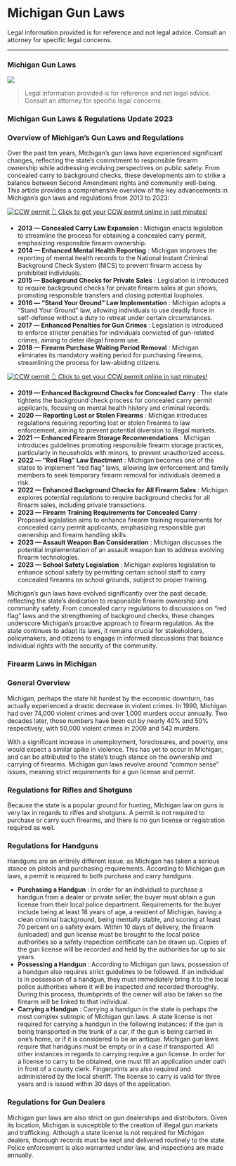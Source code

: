# Michigan Gun Laws

Legal information provided is for reference and not legal advice. Consult an attorney for specific legal concerns. 

* * *

### Michigan Gun Laws

![](https://cdn-images-1.medium.com/max/1200/1*lq3ZK7EsuIGcPKqUwQcb3A.png)

> Legal information provided is for reference and not legal advice. Consult an attorney for specific legal concerns.

### Michigan Gun Laws & Regulations Update 2023

### Overview of Michigan’s Gun Laws and Regulations

Over the past ten years, Michigan’s gun laws have experienced significant changes, reflecting the state’s commitment to responsible firearm ownership while addressing evolving perspectives on public safety. From concealed carry to background checks, these developments aim to strike a balance between Second Amendment rights and community well-being. This article provides a comprehensive overview of the key advancements in Michigan’s gun laws and regulations from 2013 to 2023:

<a href="https://serp.ly/ccw">
<div>
    <img src="https://cdn-images-1.medium.com/max/1200/1*aCmvRhaa5Xjz4zDZxHzAjg.png" alt="CCW permit">
    👆 Click to get your CCW permit online in just minutes!
</div>
</a>

  * **2013 — Concealed Carry Law Expansion** : Michigan enacts legislation to streamline the process for obtaining a concealed carry permit, emphasizing responsible firearm ownership.
  * **2014 — Enhanced Mental Health Reporting** : Michigan improves the reporting of mental health records to the National Instant Criminal Background Check System (NICS) to prevent firearm access by prohibited individuals.
  * **2015 — Background Checks for Private Sales** : Legislation is introduced to require background checks for private firearm sales at gun shows, promoting responsible transfers and closing potential loopholes.
  * **2016 — “Stand Your Ground” Law Implementation** : Michigan adopts a “Stand Your Ground” law, allowing individuals to use deadly force in self-defense without a duty to retreat under certain circumstances.
  * **2017 — Enhanced Penalties for Gun Crimes** : Legislation is introduced to enforce stricter penalties for individuals convicted of gun-related crimes, aiming to deter illegal firearm use.
  * **2018 — Firearm Purchase Waiting Period Removal** : Michigan eliminates its mandatory waiting period for purchasing firearms, streamlining the process for law-abiding citizens.



<a href="https://serp.ly/ccw">
<div>
    <img src="https://cdn-images-1.medium.com/max/1200/1*TMCVgNoKp2NAtvLSAMkaJg.png" alt="CCW permit">
    👆 Click to get your CCW permit online in just minutes!
</div>
</a>


  * **2019 — Enhanced Background Checks for Concealed Carry** : The state tightens the background check process for concealed carry permit applicants, focusing on mental health history and criminal records.
  * **2020 — Reporting Lost or Stolen Firearms** : Michigan introduces regulations requiring reporting lost or stolen firearms to law enforcement, aiming to prevent potential diversion to illegal markets.
  * **2021 — Enhanced Firearm Storage Recommendations** : Michigan introduces guidelines promoting responsible firearm storage practices, particularly in households with minors, to prevent unauthorized access.
  * **2022 — “Red Flag” Law Enactment** : Michigan becomes one of the states to implement “red flag” laws, allowing law enforcement and family members to seek temporary firearm removal for individuals deemed a risk.
  * **2022 — Enhanced Background Checks for All Firearm Sales** : Michigan explores potential regulations to require background checks for all firearm sales, including private transactions.
  * **2023 — Firearm Training Requirements for Concealed Carry** : Proposed legislation aims to enhance firearm training requirements for concealed carry permit applicants, emphasizing responsible gun ownership and firearm handling skills.
  * **2023 — Assault Weapon Ban Consideration** : Michigan discusses the potential implementation of an assault weapon ban to address evolving firearm technologies.
  * **2023 — School Safety Legislation** : Michigan explores legislation to enhance school safety by permitting certain school staff to carry concealed firearms on school grounds, subject to proper training.



Michigan’s gun laws have evolved significantly over the past decade, reflecting the state’s dedication to responsible firearm ownership and community safety. From concealed carry regulations to discussions on “red flag” laws and the strengthening of background checks, these changes underscore Michigan’s proactive approach to firearm regulation. As the state continues to adapt its laws, it remains crucial for stakeholders, policymakers, and citizens to engage in informed discussions that balance individual rights with the security of the community.

### Firearm Laws in Michigan

### General Overview

Michigan, perhaps the state hit hardest by the economic downturn, has actually experienced a drastic decrease in violent crimes. In 1990, Michigan had over 74,000 violent crimes and over 1,000 murders occur annually. Two decades later, those numbers have been cut by nearly 40% and 50% respectively, with 50,000 violent crimes in 2009 and 542 murders.

With a significant increase in unemployment, foreclosures, and poverty, one would expect a similar spike in violence. This has yet to occur in Michigan, and can be attributed to the state’s tough stance on the ownership and carrying of firearms. Michigan gun laws revolve around “common sense” issues, meaning strict requirements for a gun license and permit.



### Regulations for Rifles and Shotguns

Because the state is a popular ground for hunting, Michigan law on guns is very lax in regards to rifles and shotguns. A permit is not required to purchase or carry such firearms, and there is no gun license or registration required as well.

### Regulations for Handguns

Handguns are an entirely different issue, as Michigan has taken a serious stance on pistols and purchasing requirements. According to Michigan gun laws, a permit is required to both purchase and carry handguns.

  * **Purchasing a Handgun** : In order for an individual to purchase a handgun from a dealer or private seller, the buyer must obtain a gun license from their local police department. Requirements for the buyer include being at least 18 years of age, a resident of Michigan, having a clean criminal background, being mentally stable, and scoring at least 70 percent on a safety exam. Within 10 days of delivery, the firearm (unloaded) and gun license must be brought to the local police authorities so a safety inspection certificate can be drawn up. Copies of the gun license will be recorded and held by the authorities for up to six years.
  * **Possessing a Handgun** : According to Michigan gun laws, possession of a handgun also requires strict guidelines to be followed. If an individual is in possession of a handgun, they must immediately bring it to the local police authorities where it will be inspected and recorded thoroughly. During this process, thumbprints of the owner will also be taken so the firearm will be linked to that individual.
  * **Carrying a Handgun** : Carrying a handgun in the state is perhaps the most complex subtopic of Michigan gun laws. A state license is not required for carrying a handgun in the following instances: if the gun is being transported in the trunk of a car, if the gun is being carried in one’s home, or if it is considered to be an antique. Michigan gun laws require that handguns must be empty or in a case if transported. All other instances in regards to carrying require a gun license. In order for a license to carry to be obtained, one must fill an application under oath in front of a county clerk. Fingerprints are also required and administered by the local sheriff. The license to carry is valid for three years and is issued within 30 days of the application.



### Regulations for Gun Dealers

Michigan gun laws are also strict on gun dealerships and distributors. Given its location, Michigan is susceptible to the creation of illegal gun markets and trafficking. Although a state license is not required for Michigan dealers, thorough records must be kept and delivered routinely to the state. Police enforcement is also warranted under law, and inspections are made annually.

